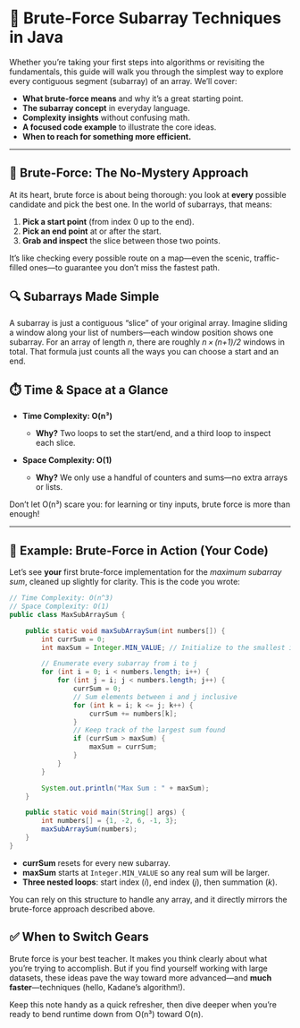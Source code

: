# 📘 Brute-Force Subarray Techniques in Java

Whether you’re taking your first steps into algorithms or revisiting the fundamentals, this guide will walk you through the simplest way to explore every contiguous segment (subarray) of an array. We’ll cover:

* **What brute-force means** and why it’s a great starting point.
* **The subarray concept** in everyday language.
* **Complexity insights** without confusing math.
* **A focused code example** to illustrate the core ideas.
* **When to reach for something more efficient.**

---

## 🧠 Brute-Force: The No-Mystery Approach

At its heart, brute force is about being thorough: you look at **every** possible candidate and pick the best one. In the world of subarrays, that means:

1. **Pick a start point** (from index 0 up to the end).
2. **Pick an end point** at or after the start.
3. **Grab and inspect** the slice between those two points.

It’s like checking every possible route on a map—even the scenic, traffic-filled ones—to guarantee you don’t miss the fastest path.

## 🔍 Subarrays Made Simple

A subarray is just a contiguous “slice” of your original array. Imagine sliding a window along your list of numbers—each window position shows one subarray. For an array of length *n*, there are roughly *n × (n+1)/2* windows in total. That formula just counts all the ways you can choose a start and an end.

## ⏱️ Time & Space at a Glance

* **Time Complexity: O(n³)**

  * **Why?** Two loops to set the start/end, and a third loop to inspect each slice.
* **Space Complexity: O(1)**

  * **Why?** We only use a handful of counters and sums—no extra arrays or lists.

Don’t let O(n³) scare you: for learning or tiny inputs, brute force is more than enough!

---

## 🚀 Example: Brute-Force in Action (Your Code)

Let’s see **your** first brute-force implementation for the *maximum subarray sum*, cleaned up slightly for clarity. This is the code you wrote:

```java
// Time Complexity: O(n^3)
// Space Complexity: O(1)
public class MaxSubArraySum {

    public static void maxSubArraySum(int numbers[]) {
        int currSum = 0;
        int maxSum = Integer.MIN_VALUE; // Initialize to the smallest integer

        // Enumerate every subarray from i to j
        for (int i = 0; i < numbers.length; i++) {
            for (int j = i; j < numbers.length; j++) {
                currSum = 0;
                // Sum elements between i and j inclusive
                for (int k = i; k <= j; k++) {
                    currSum += numbers[k];
                }
                // Keep track of the largest sum found
                if (currSum > maxSum) {
                    maxSum = currSum;
                }
            }
        }

        System.out.println("Max Sum : " + maxSum);
    }

    public static void main(String[] args) {
        int numbers[] = {1, -2, 6, -1, 3};
        maxSubArraySum(numbers);
    }
}
```

* **currSum** resets for every new subarray.
* **maxSum** starts at `Integer.MIN_VALUE` so any real sum will be larger.
* **Three nested loops**: start index (*i*), end index (*j*), then summation (*k*).

You can rely on this structure to handle any array, and it directly mirrors the brute-force approach described above.

## ✅ When to Switch Gears

Brute force is your best teacher. It makes you think clearly about what you’re trying to accomplish. But if you find yourself working with large datasets, these ideas pave the way toward more advanced—and **much faster**—techniques (hello, Kadane’s algorithm!).

Keep this note handy as a quick refresher, then dive deeper when you’re ready to bend runtime down from O(n³) toward O(n).